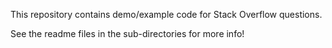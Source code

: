 This repository contains demo/example code for Stack Overflow questions.

See the readme files in the sub-directories for more info!
